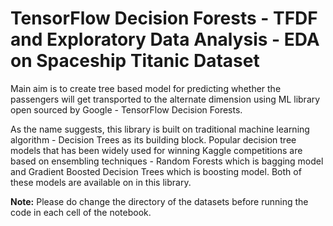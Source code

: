 # TensorFlow Decision Forests - TFDF and Exploratory Data Analysis - EDA on Spaceship Titanic Dataset

Main aim is to create tree based model for predicting whether the passengers will get transported to the alternate dimension using ML library open sourced by Google - TensorFlow Decision Forests.

As the name suggests, this library is built on traditional machine learning algorithm - Decision Trees as its building block. Popular decision tree models that has been widely used for winning Kaggle competitions are based on ensembling techniques - Random Forests which is bagging model and Gradient Boosted Decision Trees which is boosting model. Both of these models are available on in this library.

<b>Note:</b> Please do change the directory of the datasets before running the code in each cell of the notebook.
